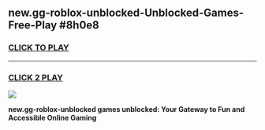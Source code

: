 
## new.gg-roblox-unblocked-Unblocked-Games-Free-Play #8h0e8
<h3>
<a href="https://us.freeplayer.one?title=new.gg-roblox-unblocked&ref=9M">CLICK TO PLAY</a></h3>
<hr>

<h3>
<a href="https://us.freeplayer.one?title=new.gg-roblox-unblocked&ref=9M">CLICK 2 PLAY</a>
  
</h3>

<a href="https://us.freeplayer.one?title=new.gg-roblox-unblocked&ref=9M"><img src="https://clearcache.store/games.png"></a>


**new.gg-roblox-unblocked games unblocked: Your Gateway to Fun and Accessible Online Gaming**
